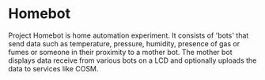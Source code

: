 Homebot
=======

Project Homebot is home automation experiment. It consists of 'bots' that send data such as temperature, pressure, humidity, presence of gas or fumes or someone in their proximity to a mother bot. The mother bot displays data receive from various bots on a LCD and optionally uploads the data to services like COSM.